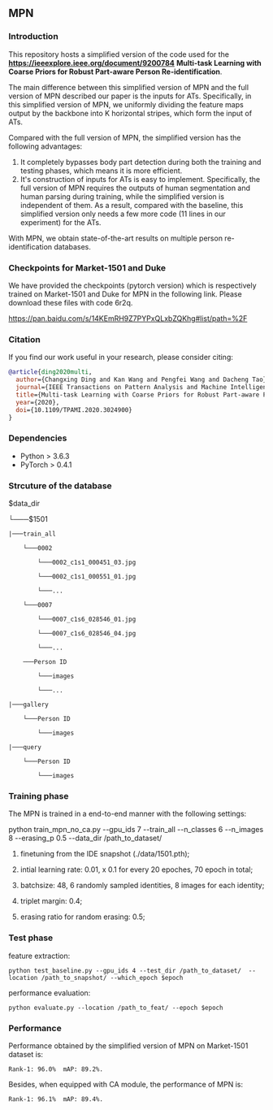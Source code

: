 ## MPN

### Introduction

This repository hosts a simplified version of the code used for the **https://ieeexplore.ieee.org/document/9200784** **Multi-task Learning with Coarse Priors for Robust Part-aware Person Re-identification**. 

The main difference between this simplified version of MPN and the full version of MPN described our paper is the inputs for ATs. Specifically, in this simplified version of MPN, we uniformly dividing the feature maps output by the backbone into K horizontal stripes, which form the input of ATs. 

Compared with the full version of MPN, the simplified version has the following advantages:
1. It completely bypasses body part detection during both the training and testing phases, which means it is more efficient.
2. It's construction of inputs for ATs is easy to implement. Specifically, the full version of MPN requires the outputs of human segmentation and human parsing during training, while the simplified version is independent of them. As a result, compared with the baseline, this simplified version only needs a few more code (11 lines in our experiment) for the ATs.

With MPN, we obtain state-of-the-art results on multiple person re-identification databases.

### Checkpoints for Market-1501 and Duke
We have provided the checkpoints (pytorch version) which is respectively trained on Market-1501 and Duke for MPN in the following link. Please download these files with code 6r2q.

https://pan.baidu.com/s/14KEmRH9Z7PYPxQLxbZQKhg#list/path=%2F

### Citation

If you find our work useful in your research, please consider citing:

```bibtex
@article{ding2020multi,
  author={Changxing Ding and Kan Wang and Pengfei Wang and Dacheng Tao},
  journal={IEEE Transactions on Pattern Analysis and Machine Intelligence}, 
  title={Multi-task Learning with Coarse Priors for Robust Part-aware Person Re-identification}, 
  year={2020},
  doi={10.1109/TPAMI.2020.3024900}
}

```

### Dependencies 

* Python > 3.6.3
* PyTorch > 0.4.1

### Strcuture of the database

$data_dir

└───$1501

    |───train_all

        └───0002

            └───0002_c1s1_000451_03.jpg

            └───0002_c1s1_000551_01.jpg

            └───...

        └───0007

            └───0007_c1s6_028546_01.jpg

            └───0007_c1s6_028546_04.jpg

            └───...

        ───Person ID

            └───images

            └───...

    |───gallery

        └───Person ID

            └───images

    |───query

        └───Person ID

            └───images





### Training phase

The MPN is trained in a end-to-end manner with the following settings:



python train_mpn_no_ca.py  --gpu_ids 7 --train_all --n_classes 6 --n_images 8  --erasing_p 0.5 --data_dir /path_to_dataset/



1. finetuning from the IDE snapshot (./data/1501.pth);

2. intial learning rate: 0.01, x 0.1 for every 20 epoches, 70 epoch in total;

3. batchsize: 48, 6 randomly sampled identities, 8 images for each identity;

4. triplet margin: 0.4;

5. erasing ratio for random erasing: 0.5;


### Test phase

feature extraction:

    python test_baseline.py --gpu_ids 4 --test_dir /path_to_dataset/  --location /path_to_snapshot/ --which_epoch $epoch

performance evaluation:

    python evaluate.py --location /path_to_feat/ --epoch $epoch





### Performance

Performance obtained by the simplified version of MPN on Market-1501 dataset is:

    Rank-1: 96.0%  mAP: 89.2%.



Besides, when equipped with CA module, the performance of MPN is:

    Rank-1: 96.1%  mAP: 89.4%.





